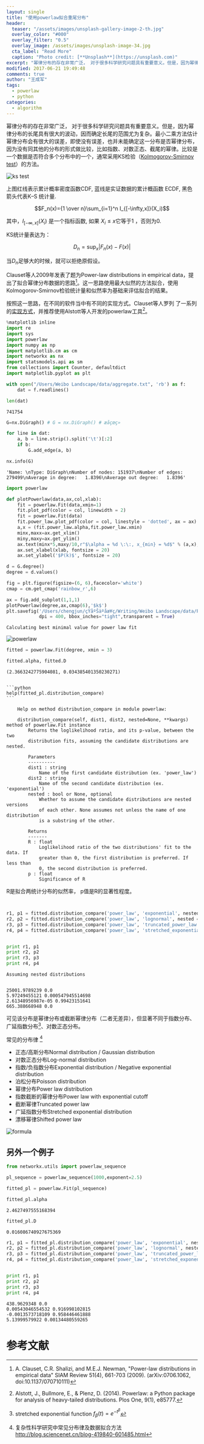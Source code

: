 ```yaml
---
layout: single
title: "使用powerlaw拟合重尾分布"
header:
  teaser: "/assets/images/unsplash-gallery-image-2-th.jpg"
  overlay_color: "#000"
  overlay_filter: "0.5"
  overlay_image: /assets/images/unsplash-image-34.jpg
  cta_label: "Read More"
  caption: "Photo credit: [**Unsplash**](https://unsplash.com)"
excerpt: "幂律分布的存在非常广泛， 对于很多科学研究问题具有重要意义。但是，因为幂律分布的长尾具有很大的波动，因而确定长尾的范围尤为复杂。最小二乘方法估计幂律分布会有很大的误差，即使没有误差，也并未能确定这一分布是否幂律分布，因为没有同其他的分布的形式做比较，比如指数、对数正态、截尾的幂律。Clauset等人2009年发表了题为Power-law distributions in empirical data，提出了拟合幂律分布数据的思路[^clauset]。这一思路使用最大似然的方法拟合，使用Kolmogorov-Smirnov检验统计量和似然率为基础来评估拟合的结果"
modified: 2017-06-21 19:49:48
comments: true
author: "王成军"
tags:
  - powerlaw
  - python
categories:
  - algorithm
---
```


幂律分布的存在非常广泛， 对于很多科学研究问题具有重要意义。但是，因为幂律分布的长尾具有很大的波动，因而确定长尾的范围尤为复杂。最小二乘方法估计幂律分布会有很大的误差，即使没有误差，也并未能确定这一分布是否幂律分布，因为没有同其他的分布的形式做比较，比如指数、对数正态、截尾的幂律。比较是一个数据是否符合多个分布中的一个，通常采用KS检验（[Kolmogorov-Smirnov test](https://en.wikipedia.org/wiki/Kolmogorov%E2%80%93Smirnov_test)）的方法。

![ks test](http://oaf2qt3yk.bkt.clouddn.com/a23f96a8247d118985675c9bb579f75b.png)

上图红线表示累计概率密度函数CDF, 蓝线是实证数据的累计概函数 ECDF, 黑色箭头代表K–S 统计量.


$$F_n(x)={1 \over n}\sum_{i=1}^n I_{[-\infty,x]}(X_i)$$

其中，$I_{[-\infty,x]}(X_i)$ 是一个指标函数, 如果 $X_i \le x$它等于1 ，否则为0.

KS统计量表达为：

$$D_n= \sup_x |F_n(x)-F(x)|$$

当$D_n$足够大的时候，就可以拒绝原假设。

Clauset等人2009年发表了题为Power-law distributions in empirical data，提出了拟合幂律分布数据的思路[^clauset]。这一思路使用最大似然的方法拟合，使用Kolmogorov-Smirnov检验统计量和似然率为基础来评估拟合的结果。



[^clauset]: A. Clauset, C.R. Shalizi, and M.E.J. Newman, "Power-law distributions in empirical data" SIAM Review 51(4), 661-703 (2009). (arXiv:0706.1062, doi:10.1137/070710111)


按照这一思路，在不同的软件当中有不同的实现方式。Clauset等人罗列 了一系列的[实现方式](http://tuvalu.santafe.edu/~aaronc/powerlaws/)，并推荐使用Alstott等人开发的powerlaw工具[^powerlaw]。

[^powerlaw]: Alstott, J., Bullmore, E., & Plenz, D. (2014). Powerlaw: a Python package for analysis of heavy-tailed distributions. Plos One, 9(1), e85777.

```python
%matplotlib inline
import re
import sys
import powerlaw
import numpy as np
import matplotlib.cm as cm
import networkx as nx
import statsmodels.api as sm
from collections import Counter, defaultdict
import matplotlib.pyplot as plt
```


```python
with open("/Users/Weibo Landscape/data/aggregate.txt", 'rb') as f:
    dat = f.readlines()
```


```python
len(dat)
```




    741754




```python
G=nx.DiGraph() # G = nx.DiGraph() # æåçœç»

for line in dat:
    a, b = line.strip().split('\t')[:2]
    if b:
        G.add_edge(a, b)

```


```python
nx.info(G)
```




    'Name: \nType: DiGraph\nNumber of nodes: 151937\nNumber of edges: 279499\nAverage in degree:   1.8396\nAverage out degree:   1.8396'




```python
import powerlaw

def plotPowerlaw(data,ax,col,xlab):
    fit = powerlaw.Fit(data,xmin=1)
    fit.plot_pdf(color = col, linewidth = 2)
    fit = powerlaw.Fit(data)
    fit.power_law.plot_pdf(color = col, linestyle = 'dotted', ax = ax)
    a,x = (fit.power_law.alpha,fit.power_law.xmin)
    minx,maxx=ax.get_xlim()
    miny,maxy=ax.get_ylim()
    ax.text(minx*5,maxy/10,r"$\alpha = %d \:\:, x_{min} = %d$" % (a,x), fontsize = 20)
    ax.set_xlabel(xlab, fontsize = 20)
    ax.set_ylabel('$P(k)$', fontsize = 20)

```


```python
d = G.degree()
degree = d.values()
```


```python
fig = plt.figure(figsize=(6, 6),facecolor='white')
cmap = cm.get_cmap('rainbow_r',6)

ax = fig.add_subplot(1,1,1)
plotPowerlaw(degree,ax,cmap(6),'$k$')
plt.savefig('/Users/chengjun/çŸåºŠäºåæ­¥ç/Writing/Weibo Landscape/data/Figure2_powerlaw_PDF.png',
            dpi = 400, bbox_inches="tight",transparent = True)
```

    Calculating best minimal value for power law fit



![powerlaw](http://oaf2qt3yk.bkt.clouddn.com/5319cfe727b9dcb893d64b3b61ab85b4.png)


```python
fitted = powerlaw.Fit(degree, xmin = 3)

fitted.alpha, fitted.D
```

    (2.3663242775904081, 0.034385401350230271)


    ```python
    help(fitted_pl.distribution_compare)
    ```

        Help on method distribution_compare in module powerlaw:

        distribution_compare(self, dist1, dist2, nested=None, **kwargs) method of powerlaw.Fit instance
            Returns the loglikelihood ratio, and its p-value, between the two
            distribution fits, assuming the candidate distributions are nested.

            Parameters
            ----------
            dist1 : string
                Name of the first candidate distribution (ex. 'power_law')
            dist2 : string
                Name of the second candidate distribution (ex. 'exponential')
            nested : bool or None, optional
                Whether to assume the candidate distributions are nested versions
                of each other. None assumes not unless the name of one distribution
                is a substring of the other.

            Returns
            -------
            R : float
                Loglikelihood ratio of the two distributions' fit to the data. If
                greater than 0, the first distribution is preferred. If less than
                0, the second distribution is preferred.
            p : float
                Significance of R


R是拟合两统计分布的似然率， p值是R的显著性程度。

```python


r1, p1 = fitted.distribution_compare('power_law', 'exponential', nested = True)
r2, p2 = fitted.distribution_compare('power_law', 'lognormal', nested = True)
r3, p3 = fitted.distribution_compare('power_law', 'truncated_power_law', nested = True)
r4, p4 = fitted.distribution_compare('power_law', 'stretched_exponential', nested = True)


print r1, p1
print r2, p2
print r3, p3
print r4, p4
```

    Assuming nested distributions


    25001.9789239 0.0
    5.97249455121 0.000547945514698
    2.61348956987e-05 0.99423151641
    665.388668948 0.0

可见该分布是幂律分布或截断幂律分布（二者无差异），但显著不同于指数分布、广延指数分布[^stretched]、对数正态分布。

[^stretched]: stretched exponential function $f_\beta (t) = e^{ -t^\beta }$

常见的分布律 [^complex]

- 正态/高斯分布Normal distribution / Gaussian distribution
- 对数正态分布Log-normal distribution
- 指数/负指数分布Exponential distribution / Negative exponential distribution
- 泊松分布Poisson distribution
- 幂律分布Power law distribution
- 指数截断的幂律分布Power law with exponential cutoff
-  截断幂律Truncated power law
-  广延指数分布Stretched exponential distribution
-  漂移幂律Shifted power law

[^complex]: 复杂性科学研究中常见分布律及数据拟合方法 http://blog.sciencenet.cn/blog-419840-601485.html

![formula](http://oaf2qt3yk.bkt.clouddn.com/8b22fa094fcac40ca66141e75d47eb79.png)

## 另外一个例子

```python
from networkx.utils import powerlaw_sequence

pl_sequence = powerlaw_sequence(1000,exponent=2.5)

fitted_pl = powerlaw.Fit(pl_sequence)

fitted_pl.alpha
```

    2.4627497555168394




```python
fitted_pl.D
```




    0.016086740927675369



```python
r1, p1 = fitted_pl.distribution_compare('power_law', 'exponential', nested = True)
r2, p2 = fitted_pl.distribution_compare('power_law', 'lognormal', nested = True)
r3, p3 = fitted_pl.distribution_compare('power_law', 'truncated_power_law', nested = True)
r4, p4 = fitted_pl.distribution_compare('power_law', 'stretched_exponential', nested = True)


print r1, p1
print r2, p2
print r3, p3
print r4, p4

```

    438.9629348 0.0
    0.00543046554532 0.916998102815
    -0.0013573718109 0.958446461888
    5.13999579922 0.00134480559265


# 参考文献
